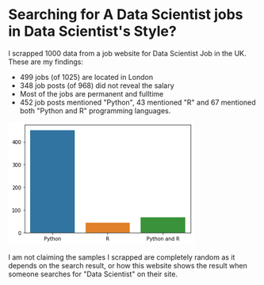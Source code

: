 # Searching for A Data Scientist jobs in Data Scientist's Style?

I scrapped 1000 data from a job website for Data Scientist Job in the UK. These are my findings: 

- 499 jobs (of 1025)  are located in London
- 348 job posts (of 968) did not reveal the salary 
- Most of the jobs are permanent and fulltime
- 452 job posts mentioned "Python", 43 mentioned "R" and 67 mentioned both "Python and R" programming languages.

![](https://raw.githubusercontent.com/fahimabrar/Data-Scientist-Jobs-in-UK/main/data/pic.png)

I am not claiming the samples I scrapped are completely random as it depends on the search result, or how this website shows the result when someone searches for "Data Scientist" on their site. 



